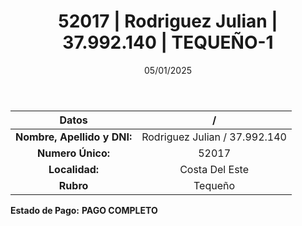 ﻿---
title: 52017 | Rodriguez Julian | 37.992.140 | TEQUEÑO-1
date: 05/01/2025
draft: false
tags: ['costa-del-este', 'titular', 'tequeño']
---

|          **Datos**          |  /  |
|:---------------------------:|:---:|
| **Nombre, Apellido y DNI:** | Rodriguez Julian / 37.992.140 |
|      **Numero Único:**      | 52017 |
|        **Localidad:**       | Costa Del Este |
|          **Rubro**          | Tequeño |

**Estado de Pago:** **PAGO COMPLETO**
